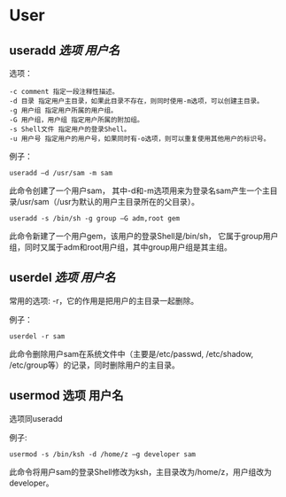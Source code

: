# User

## **useradd** _选项_ _用户名_

选项：

```
-c comment 指定一段注释性描述。
-d 目录 指定用户主目录，如果此目录不存在，则同时使用-m选项，可以创建主目录。
-g 用户组 指定用户所属的用户组。
-G 用户组，用户组 指定用户所属的附加组。
-s Shell文件 指定用户的登录Shell。
-u 用户号 指定用户的用户号，如果同时有-o选项，则可以重复使用其他用户的标识号。

```



例子：

```
useradd –d /usr/sam -m sam
```
此命令创建了一个用户sam，
其中-d和-m选项用来为登录名sam产生一个主目录/usr/sam（/usr为默认的用户主目录所在的父目录）。


```
useradd -s /bin/sh -g group –G adm,root gem
```
此命令新建了一个用户gem，该用户的登录Shell是/bin/sh，
它属于group用户组，同时又属于adm和root用户组，其中group用户组是其主组。


## **userdel** _选项_ _用户名_

常用的选项: -r，它的作用是把用户的主目录一起删除。

例子：

```
userdel -r sam
```
此命令删除用户sam在系统文件中（主要是/etc/passwd, /etc/shadow, /etc/group等）的记录，同时删除用户的主目录。




## **usermod** 选项 用户名

选项同useradd

例子:

```
usermod -s /bin/ksh -d /home/z –g developer sam

```
此命令将用户sam的登录Shell修改为ksh，主目录改为/home/z，用户组改为developer。